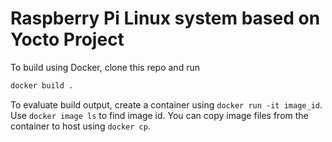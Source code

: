 # Raspberry Pi Linux system based on Yocto Project

To build using Docker, clone this repo and run

```bash
docker build .
```

To evaluate build output, create a container using `docker run -it image_id`. Use `docker image ls` to find image id. You can copy image files from the container to host using `docker cp`.

